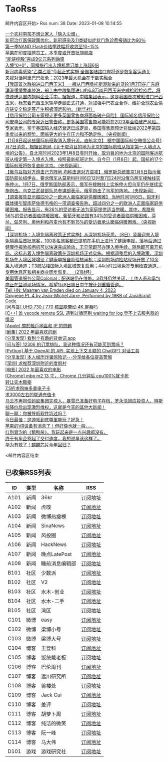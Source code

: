 # TaoRss

邮件内容区开始>
Rss num: 38  Date: 2023-01-08 10:14:55 <br/>

<a href='https://36kr.com/p/2074737848499073?f=rss'>一个农村男孩不想让家人「隐入尘烟」</a><br/>
<a href='https://36kr.com/newsflashes/2078670960365572?f=rss'>新冠治疗医保政策优化，新冠感染及11类疑似症状门急诊费报销比为90％</a><br/>
<a href='https://36kr.com/newsflashes/2078652809908226?f=rss'>第一季NAND Flash价格季跌幅将收敛至10~15%</a><br/>
<a href='https://36kr.com/newsflashes/2078642277322759?f=rss'>苹果在印度招聘员工，本季度或开首批旗舰店</a><br/>
<a href='https://36kr.com/newsflashes/2077997357076743?f=rss'>“能链控股”完成9亿元系列融资</a><br/>
<a href='https://36kr.com/newsflashes/2078632216924417?f=rss'>入境“0+0”，同程旅行出入境机票订单上涨超6倍</a><br/>
<a href='https://36kr.com/newsflashes/2078602908684294?f=rss'>新冠病毒感染“乙类乙管”今起正式实施 全国各陆路口岸将逐步恢复客运通关</a><br/>
<a href='https://36kr.com/newsflashes/2077996184883203?f=rss'>央视对话阿里巴巴张勇：2023年最大机会在于数实融合</a><br/>
<a href='https://finance.sina.cn/7x24/2023-01-08/detail-imxzmrnw2504577.d.html'>【我国首次散船进口巴西玉米】 一艘从巴西桑托斯港驶来的货轮1月7日在广东麻涌港缓缓靠岸停泊，船上由中粮集团进口的6.8万吨巴西玉米完成检验检疫后，将快速送达国内饲料企业手中。据报道，中粮集团表示，这是我国首次散船进口巴西玉米，标志着巴西玉米输华走廊正式打通，对加强中巴农业合作、维护全球农业供应链安全稳定等产生积极深远影响。（新华社）</a><br/>
<a href='https://finance.sina.cn/7x24/2023-01-08/detail-imxzmrnw2494985.d.html'>【信用保险公司专家预计更多英国零售商将面临破产风险】 国际知名信用保险公司安卓公司的专家近日警告称，更多英国零售商可能将在2023年面临破产风险。专家表示，鉴于英国陷入经济衰退已成定局，英国零售商预计将延续2022年第四季度以来的颓势，面临更大的生存压力和不确定性。（央视新闻）</a><br/>
<a href='https://finance.sina.cn/7x24/2023-01-08/detail-imxzmrns8935517.d.html'>【1月8日起这些国际航班取消入境分流，直航北京】 据中国国际航空微信公众号1月7日消息，根据民航局《关于取消目的地为北京的国际航班从指定第一入境点入境的公告》，自北京时间2023年1月8日零时开始，取消目的地为北京的国际客运航班从指定第一入境点入境。按照最新航班计划，自今日（1月8日）起，国航的17个国际航班将恢复直航北京。（央视新闻）</a><br/>
<a href='https://finance.sina.cn/7x24/2023-01-08/detail-imxzmrnw2487840.d.html'>【俄乌互指对方炮击己方阵地 均称击退对方进攻】 俄罗斯总统普京1月5日指示俄国防部长绍伊古，要求俄军从莫斯科时间6日12时至7日24时沿俄乌两军接触线实施停火。1月7日，俄罗斯国防部表示，俄军在接触线上实施停火但乌军仍在继续实施炮击。乌克兰武装部队总参谋部表示，俄军炮击了乌军的阵地。（央视新闻）</a><br/>
<a href='https://finance.sina.cn/7x24/2023-01-08/detail-imxzmrns8930678.d.html'>【调查报告显示超四分之一欧洲人面临家庭供暖困难】 当地时间1月6日，匈牙利媒体援引智库萨佐德韦格的一项调查报告称，超过四分之一的欧洲人正面临家庭供暖困难。报告显示，有26%的受访者无法为家庭提供适当供暖。其中，希腊有56%的受访者面临供暖困难，葡萄牙和法国有34%的受访者面临供暖困难，芬兰、匈牙利、奥地利和丹麦也有不到15%的受访者承认面临供暖困难。（央视新闻）</a><br/>
<a href='https://finance.sina.cn/7x24/2023-01-08/detail-imxzmrns8922656.d.html'>【深圳机场：入境免隔离政策正式实施】从深圳机场获悉，（8日）凌晨迎来入境免隔离后首批旅客，100多名旅客都已提前在手机上进行了健康申报，落地后通过健康申报验核闸机可以快速完成验放，无异常即可办理入境手续，随后即可离开机场，这标志着入境免隔离政策在深圳机场正式实施。根据调整后的入境政策，深圳机场在入境区域增设了健康申报自助验核闸机；深圳机场边检站现场开放了10余条入境通道；T3航站楼国际入境区域恢复启用；44小时过境免签专用检查通道、专用休息区和相关商业同步恢复。  （21财经）</a><br/>
<a href='2935525'>美国管道服务公司Colonial：配送站仍在维修，3号线仍然关闭，工作人员和承包商正在监测现场情况，希望1月8日周日中午按计划重启管道。</a><br/>
<a href='https://news.ycombinator.com/item?id=34294817'>Tell HN: Maarten van Emden died on January 4, 2023</a><br/>
<a href='https://dittytoy.net/ditty/24373308b4'>Oxygene Pt. 4 by Jean-Michel Jarre, Performed by 19KB of JavaScript Code</a><br/>
<a href='https://www.v2ex.com/t/907309#reply1'>[问与答] UHD 730 / 770 核显能带动 4K 屏幕吗</a><br/>
<a href='https://www.v2ex.com/t/907305#reply1'>[C++] 谁 vscode remote SSL 遇到过循环刷 waiting for log 登不上去服务器的情况</a><br/>
<a href='https://www.v2ex.com/t/907304#reply2'>[Apple] 關於帳戶地區和 IP 的問題</a><br/>
<a href='https://www.v2ex.com/t/907303#reply1'>[剧集] 2022 年最喜欢的剧</a><br/>
<a href='https://www.v2ex.com/t/907301#reply7'>[分享发现] 看到个有趣的背单词 app</a><br/>
<a href='https://www.v2ex.com/t/907300#reply7'>[问与答] 12306 的订票排队，我这种情况还有可能买到票吗？</a><br/>
<a href='https://www.v2ex.com/t/907298#reply0'>[Python] 基于 OpenAI 的 API, 实现上下文关联的 ChatGPT 对话工具</a><br/>
<a href='https://www.v2ex.com/t/907297#reply10'>[分享发现] 本人经历诈骗惊险记---分享给各位提高警惕</a><br/>
<a href='https://www.v2ex.com/t/907296#reply4'>[深圳] 求推荐深圳附近的度假村</a><br/>
<a href='https://www.v2ex.com/t/907295#reply1'>[电影] 2022 年最喜欢的电影</a><br/>
<a href='https://www.v2ex.com/t/907294#reply2'>[Chrome] mbp m2 13 寸， Chrome 几分钟后 cpu100%就卡死</a><br/>
<a href='http://www.newsmth.net/nForum/article/SecondMarket/2073324'>转让实木鞋柜</a><br/>
<a href='http://www.newsmth.net/nForum/article/SecondMarket/2073323'>7.5折求购味多美电子卡</a><br/>
<a href='http://www.newsmth.net/nForum/article/SecondMarket/2073322'>求3000左右的联通充值卡</a><br/>
<a href='https://mp.weixin.qq.com/s/CgKBIghLKetvAFGTpJvOzg'>马云不再担任蚂蚁集团实控人，暴雪已准备好电子存档，罗永浩回应投资人，特斯拉降价后出现激烈维权，这就是今天的其他大新闻！</a><br/>
<a href='https://mp.weixin.qq.com/s/8r4YIA6EETCWESzvCI_OHw'>聊一聊：你被导航软件坑过吗？</a><br/>
<a href='https://mp.weixin.qq.com/s/FczrQtvb-XpHzWYLPpZkXg'>今日最佳：这游戏到底哪里能玩？好急！</a><br/>
<a href='https://mp.weixin.qq.com/s/G0bxN_R-dDmLFbiX9G8knQ'>苹果的VR设备有消息了！但好像也就一般。。。</a><br/>
<a href='https://mp.weixin.qq.com/s/z3Fj11JuClt6m_lOQN8XrQ'>红到冒泡的《鹅鸭杀》，我玩起来是一点兴趣都没有。</a><br/>
<a href='https://mp.weixin.qq.com/s/eSKa4TZ9_BTW2uK8Vbwuig'>终于有车企卷起了交付速度，我想说早该这样了。</a><br/>
<a href='https://mp.weixin.qq.com/s/cPWwIKLWyH3gC7Q0LESQxA'>华为有救了！麒麟芯片今年回归？</a><br/>


<邮件内容区结束

## 已收集RSS列表

| ID | 类型 | 名称  | RSS  |
| -- | -- | -- | -- | 
| A101  | 新闻 | 36kr | [订阅地址](https://www.36kr.com/feed) |
| A102  | 新闻 | 虎嗅 | [订阅地址](https://www.huxiu.com/rss/0.xml) |
| A103  | 新闻 | 微博热搜榜 | [订阅地址](https://rsshub.app/weibo/search/hot) |
| A104  | 新闻 | SinaNews | [订阅地址](https://sina-news.vercel.app/rss.xml) |
| A105  | 新闻 | 风投圈 | [订阅地址](https://crazy.capital/feed) |
| A106  | 新闻 | HackNews | [订阅地址](https://news.ycombinator.com/rss) |
| A107  | 新闻 | 晚点LatePost | [订阅地址](https://api.feeddd.org/feeds/6121d8a451e2511a8279faaf) |
| A108  | 新闻 | 睡前消息编辑部 | [订阅地址](https://api.feeddd.org/feeds/612320c451e2511a827a11d6) |
| B101  | 社区 | 少数派 | [订阅地址](https://sspai.com/feed) |
| B102  | 社区 | V2  | [订阅地址](http://www.v2ex.com/index.xml) |
| B103  | 社区 | 水木-创业  | [订阅地址](https://www.mysmth.net/nForum/rss/board-Entrepreneur) |
| B104  | 社区 | 水木-二手 | [订阅地址](https://www.mysmth.net/nForum/rss/board-SecondMarket) |
| B105  | 社区 | 湾区 | [订阅地址](https://wanqu.co/feed/) |
| C101  | 微博 | easy | [订阅地址](https://rsshub.app/weibo/user/1088413295) |
| C102  | 微博 | 梁博小号 | [订阅地址](https://rsshub.app/weibo/user/2131170823) |
| C103  | 微博 | 梁博大号 | [订阅地址](https://rsshub.app/weibo/user/1497035431) |
| C104  | 博客 | 王登科 | [订阅地址](https://greatdk.com/feed) |
| C105  | 博客 | 饭统戴老板 | [订阅地址](https://api.feeddd.org/feeds/6131b9e01269c358aa0df19e) |
| C106  | 博客 | 巴伦周刊 | [订阅地址](https://api.feeddd.org/feeds/6131b5301269c358aa0dec2e) |
| C107  | 博客 | 远川研究所 | [订阅地址](https://api.feeddd.org/feeds/616102e99b888e41f5cb64fb) |
| C108  | 博客 | 兽楼处 | [订阅地址](https://api.feeddd.org/feeds/6131e1421269c358aa0e1b6b) |
| C109  | 博客 | Jack Cui | [订阅地址](https://api.feeddd.org/feeds/613381f91269c358aa0eabc9) |
| C110  | 博客 | 差评 | [订阅地址](https://api.feeddd.org/feeds/6110783449ef7514d0b91ae1) |
| C111  | 博客 | 胡萝卜周 | [订阅地址](https://api.feeddd.org/feeds/613381f91269c358aa0eab79) |
| C112  | 博客 | 纯洁的微笑 | [订阅地址](http://www.ityouknow.com/feed.xml) |
| C113  | 博客 | 阮一峰 | [订阅地址](https://feeds.feedburner.com/ruanyifeng) |
| C114  | 博客 | 马大伟 | [订阅地址](https://www.bmpi.dev/index.xml) |
| D101  | 游戏 | 游戏研究社 | [订阅地址](https://api.feeddd.org/feeds/612328f851e2511a827a171f) |






